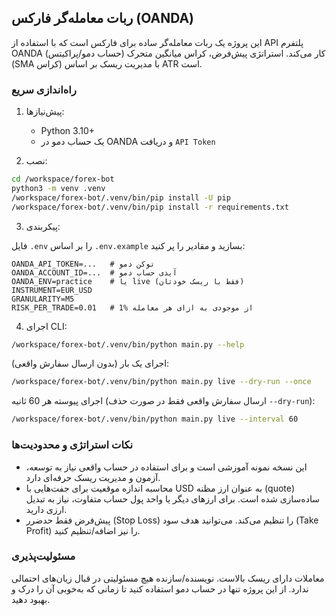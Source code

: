 ## ربات معامله‌گر فارکس (OANDA)

این پروژه یک ربات معامله‌گر ساده برای فارکس است که با استفاده از API پلتفرم OANDA (حساب دمو/پراکیتس) کار می‌کند. استراتژی پیش‌فرض، کراس میانگین متحرک (SMA کراس) با مدیریت ریسک بر اساس ATR است.

### راه‌اندازی سریع

1) پیش‌نیازها:
   - Python 3.10+
   - یک حساب دمو در OANDA و دریافت `API Token`

2) نصب:

```bash
cd /workspace/forex-bot
python3 -m venv .venv
/workspace/forex-bot/.venv/bin/pip install -U pip
/workspace/forex-bot/.venv/bin/pip install -r requirements.txt
```

3) پیکربندی:

فایل `.env` را بر اساس `.env.example` بسازید و مقادیر را پر کنید:

```
OANDA_API_TOKEN=...   # توکن دمو
OANDA_ACCOUNT_ID=...  # آیدی حساب دمو
OANDA_ENV=practice    # یا live (فقط با ریسک خودتان)
INSTRUMENT=EUR_USD
GRANULARITY=M5
RISK_PER_TRADE=0.01   # 1% از موجودی به ازای هر معامله
```

4) اجرای CLI:

```bash
/workspace/forex-bot/.venv/bin/python main.py --help
```

اجرای یک بار (بدون ارسال سفارش واقعی):

```bash
/workspace/forex-bot/.venv/bin/python main.py live --dry-run --once
```

اجرای پیوسته هر 60 ثانیه (ارسال سفارش واقعی فقط در صورت حذف `--dry-run`):

```bash
/workspace/forex-bot/.venv/bin/python main.py live --interval 60
```

### نکات استراتژی و محدودیت‌ها

- این نسخه نمونه آموزشی است و برای استفاده در حساب واقعی نیاز به توسعه، آزمون و مدیریت ریسک حرفه‌ای دارد.
- محاسبه اندازه موقعیت برای جفت‌هایی با USD به عنوان ارز مظنه (quote) ساده‌سازی شده است. برای ارزهای دیگر یا واحد پول حساب متفاوت، نیاز به تبدیل ارزی دارید.
- پیش‌فرض فقط حدضرر (Stop Loss) را تنظیم می‌کند. می‌توانید هدف سود (Take Profit) را نیز اضافه/تنظیم کنید.

### مسئولیت‌پذیری

معاملات دارای ریسک بالاست. نویسنده/سازنده هیچ مسئولیتی در قبال زیان‌های احتمالی ندارد. از این پروژه تنها در حساب دمو استفاده کنید تا زمانی که به‌خوبی آن را درک و بهبود دهید.

